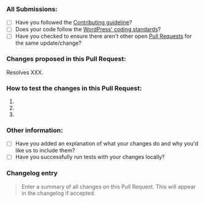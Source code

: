 ### All Submissions:

* [ ] Have you followed the [Contributing guideline](https://github.com/strangerstudios/paid-memberships-pro/blob/master/.github/CONTRIBUTING.md)?
* [ ] Does your code follow the [WordPress' coding standards](https://make.wordpress.org/core/handbook/best-practices/coding-standards/)?
* [ ] Have you checked to ensure there aren't other open [Pull Requests](https://github.com/strangerstudios/paid-memberships-pro/pulls) for the same update/change?

<!-- Mark completed items with an [x] -->

<!-- You can erase any parts of this template not applicable to your Pull Request. -->

### Changes proposed in this Pull Request:

<!-- Describe the changes made to this Pull Request and the reason for such changes. -->

Resolves XXX.

### How to test the changes in this Pull Request:

1.
2.
3.

### Other information:

* [ ] Have you added an explanation of what your changes do and why you'd like us to include them?
* [ ] Have you successfully run tests with your changes locally?

<!-- Mark completed items with an [x] -->

### Changelog entry

> Enter a summary of all changes on this Pull Request. This will appear in the changelog if accepted.